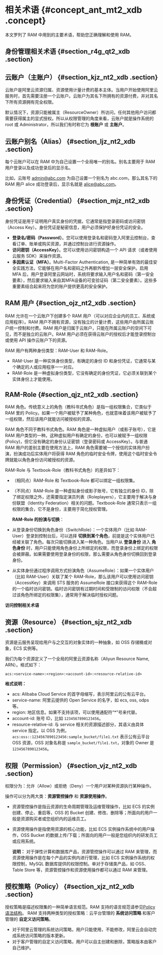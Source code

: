 # 相关术语 {#concept_ant_mt2_xdb .concept}

本文罗列了 RAM 中用到的主要术语，帮助您正确理解和使用 RAM。

## 身份管理相关术语 {#section_r4g_qt2_xdb .section}

## 云账户（主账户） {#section_kjz_nt2_xdb .section}

云账户是阿里云资源归属、资源使用计量计费的基本主体。当用户开始使用阿里云服务时，首先需要注册一个云账户。云账户为其名下所拥有的资源付费，并对其名下所有资源拥有完全权限。

默认情况下，资源只能被属主（ResourceOwner）所访问，任何其他用户访问都需要获得属主的显式授权。所以从权限管理的角度来看，云账户就是操作系统的 root 或 Administrator，所以我们有时称它为 **根账户** 或 **主账户**。

## 云账户别名（Alias） {#section_ljz_nt2_xdb .section}

每个云账户可以在 RAM 中为自己设置一个全局唯一的别名。别名主要用于 RAM 用户登录以及成功登录后的显示名。

比如，云账号 admin@abc.com 为自己设置一个别名为 abc.com，那么其名下的 RAM 用户 alice 成功登录后，显示名就是 alice@abc.com。

## 身份凭证（Credential） {#section_mjz_nt2_xdb .section}

身份凭证是用于证明用户真实身份的凭据，它通常是指登录密码或访问密钥（Access Key）。身份凭证是秘密信息，用户必须保护好身份凭证的安全。

-   **登录名/密码（Password）**。您可以使用登录名和密码登入阿里云控制台，查看订单、账单或购买资源，并通过控制台进行资源操作。
-   **访问密钥（AccessKey）**。您可以使用访问密钥构造一个 API 请求（或者使用云服务 SDK）来操作资源。
-   **多因素认证（MFA）**。Multi-Factor Authentication, 是一种简单有效的最佳安全实践方法，它能够在用户名和密码之外再额外增加一层安全保护。启用 MFA 后，用户登录阿里云网站时，系统将要求输入用户名和密码（第一安全要素），然后要求输入来自其MFA设备的可变验证码（第二安全要素）。这些多重要素结合起来将为您的账户提供更高的安全保护。

## RAM 用户 {#section_ojz_nt2_xdb .section}

RAM 允许在一个云账户下创建多个 RAM 用户（可以对应企业内的员工、系统或应用程序）。RAM 用户不拥有资源，没有独立的计量计费，这些用户由所属云账户统一控制和付费。RAM 用户是归属于云账户，只能在所属云账户的空间下可见，而不是独立的云账户。RAM 用户必须在获得云账户的授权后才能登录控制台或使用 API 操作云账户下的资源。

RAM 用户有两种身份类型：RAM-User 和 RAM-Role。

-   RAM-User 是一种实体身份类型，有确定的身份 ID 和身份凭证，它通常与某个确定的人或应用程序一一对应。
-   RAM-Role 是一种虚拟身份类型，它没有确定的身份凭证，它必须关联到某个实体身份上才能使用。

## RAM-Role {#section_qjz_nt2_xdb .section}

RAM 角色。传统意义上的角色（教科书式角色）是指一组权限集合，它类似于 RAM 里的 Policy。如果一个用户被赋予了某种角色，也就意味着该用户被赋予了一组权限，然后该用户就能访问被授权的资源。

RAM 角色不同于教科书式角色。RAM 角色是一种虚拟用户（或影子账号），它是 RAM 用户类型的一种。这种虚拟用户有确定的身份，也可以被赋予一组权限\(Policy\)，但它没有确定的身份认证密钥（登录密码或 AccessKey）。与普通 RAM 用户的差别主要在使用方法上，RAM 角色需要被一个授信的实体用户扮演，扮演成功后实体用户将获得 RAM 角色的临时安全令牌，使用这个临时安全令牌就能以角色身份访问被授权的资源。

RAM-Role 与 Textbook-Role（教科书式角色）的差异如下：

-   （相同点）RAM-Role 和 Textbook-Role 都可以绑定一组权限集。
-   （不同点）RAM-Role 是一种虚拟身份或影子账号，它有独立的身份 ID，除了绑定权限之外，还需要指定演员列表（Roleplayers），它主要用于解决与身份联盟（Identity Federation）相关的问题。Textbook-Role 通常只表示一组权限的集合，它不是身份，主要用于简化授权管理。

    **RAM-Role 的扮演与切换**：

-   从登录身份切换到角色身份（SwitchRole）：一个实体用户（比如 RAM-User）登录到控制台后，可以选择 **切换到某个角色**，前提是这个实体用户已经被关联了角色。每次只能切换进入某一种角色。当用户从 **登录身份** 进入 **角色身份** 时，用户只能使用角色身份上所绑定的权限，而登录身份上绑定的权限会被屏蔽。如果需要使用登录身份的权限，那么需要从角色身份切换回到登录身份。
-   从实体身份通过程序调用方式扮演角色（AssumeRole）：如果一个实体用户（比如 RAM-User）关联了某个 RAM-Role，那么该用户可以使用访问密钥（AccessKey）来调用 STS 服务的 AssumeRole 接口来获得这个 RAM-Role 的一个临时访问密钥。临时访问密钥有过期时间和受限制的访问权限（不会超过该角色所绑定的权限集），通常用于解决临时授权问题。

**访问控制相关术语**

## 资源（Resource） {#section_sjz_nt2_xdb .section}

资源是云服务呈现给用户与之交互的对象实体的一种抽象，如 OSS 存储桶或对象，ECS 实例等。

我们为每个资源定义了一个全局的阿里云资源名称（Aliyun Resource Name, ARN）。格式如下：

```
acs:<service-name>:<region>:<account-id>:<resource-relative-id>
```

**格式说明：**

-   acs: Alibaba Cloud Service 的首字母缩写，表示阿里云的公有云平台。
-   service-name: 阿里云提供的 Open Service 的名字，如 ecs, oss, odps 等。
-   region: 地区信息。如果不支持该项，可以使用通配符“\*”号来代替。
-   account-id: 账号 ID，比如 `1234567890123456`。
-   resource-relative-id: 与 service 相关的资源描述部分，其语义由具体 service 指定。以 OSS 为例，`acs:oss::1234567890123456:sample_bucket/file1.txt` 表示公有云平台 OSS 资源，OSS 对象名称是 `sample_bucket/file1.txt`，对象的 Owner 是 `1234567890123456`。

## 权限（Permission） {#section_vjz_nt2_xdb .section}

权限分为：允许（Allow）或拒绝（Deny）一个用户对某种资源执行某种操作。

操作可以分为两大类：**资源管控操作** 和 **资源使用操作**。

-   资源管控操作是指云资源的生命周期管理及运维管理操作，比如 ECS 的实例创建、停止、重启等，OSS 的 Bucket 创建、修改、删除等；所面向的用户一般是资源购买者或您组织内的运维员工。
-   资源使用操作是指使用资源的核心功能，比如 ECS 实例操作系统中的用户操作，OSS Bucket 的数据上传/下载；所面向的用户一般是您组织内的研发员工或应用系统。

    **说明：** 对于弹性计算和数据库产品，资源管控操作可以通过 RAM 来管理，而资源使用操作是在每个产品的实例内进行管理，比如 ECS 实例操作系统的权限控制，MySQL 数据库提供的权限控制。单对于存储类产品，如 OSS、Table Store 等，资源管控操作和资源使用操作都可以通过 RAM 来管理。


## 授权策略（Policy） {#section_xjz_nt2_xdb .section}

授权策略是描述权限集的一种简单语言规范。RAM 支持的语言规范请参见[Policy语法结构](../cn.zh-CN/用户指南/授权策略语言/Policy语法结构.md)。 RAM 支持两种类型的授权策略：云平台管理的 **系统访问策略** 和客户管理的 **自定义访问策略**。

-   对于阿里云管理的系统访问策略，用户只能使用，不能修改，阿里云会自动完成系统访问策略的版本更新。
-   对于客户管理的自定义访问策略，用户可以自主创建和删除，策略版本由客户自己维护。

